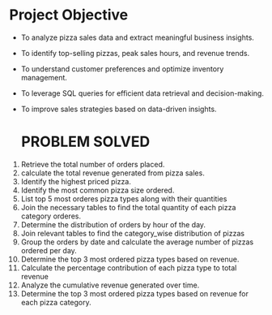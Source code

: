 # Project Objective
* To analyze pizza sales data and extract meaningful business insights.
* To identify top-selling pizzas, peak sales hours, and revenue trends.
* To understand customer preferences and optimize inventory management.
* To leverage SQL queries for efficient data retrieval and decision-making.
* To improve sales strategies based on data-driven insights.

  # PROBLEM SOLVED
1. Retrieve the total number of orders placed.
2. calculate the total revenue generated from pizza sales.
3. Identify the highest priced pizza.
4. Identify the most common pizza size ordered.
5. List top 5 most orderes pizza types along with their quantities
6. Join the necessary tables to find the total quantity of each pizza category orderes.
7. Determine the distribution of orders by hour of the day.
8. Join relevant tables to find the category_wise distribution of pizzas
9. Group the orders by date and calculate the average number of pizzas ordered per day.
10. Determine the top 3 most ordered pizza types based on revenue.
11. Calculate the percentage contribution of each pizza type to total revenue
12. Analyze the cumulative revenue generated over time.
13. Determine the top 3 most ordered pizza types based on revenue for each pizza category.
